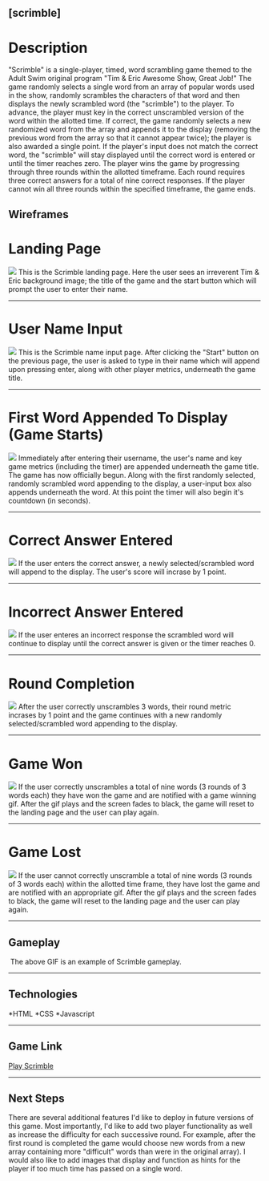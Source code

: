 ## [scrimble]

# Description

"Scrimble" is a single-player, timed, word scrambling game themed to the Adult Swim original program "Tim & Eric Awesome Show, Great Job!"  The game randomly selects a single word from an array of popular words used in the show, randomly scrambles the characters of that word and then displays the newly scrambled word (the "scrimble") to the player.  To advance, the player must key in the correct unscrambled version of the word within the allotted time.  If correct, the game randomly selects a new randomized word from the array and appends it to the display (removing the previous word from the array so that it cannot appear twice); the player is also awarded a single point.  If the player's input does not match the correct word, the "scrimble" will stay displayed until the correct word is entered or until the timer reaches zero.  The player wins the game by progressing through three rounds within the allotted timeframe.  Each round requires three correct answers for a total of nine correct responses.  If the player cannot win all three rounds within the specified timeframe, the game ends.

## Wireframes

# Landing Page
<img src="https://i.imgur.com/2I62BUy.png">
This is the Scrimble landing page.  Here the user sees an irreverent Tim & Eric background image; the title of the game and the start button which will prompt the user to enter their name.

---
# User Name Input
<img src="https://i.imgur.com/AszrQDI.png">
This is the Scrimble name input page.  After clicking the "Start" button on the previous page, the user is asked to type in their name which will append upon pressing enter, along with other player metrics, underneath the game title.

---
# First Word Appended To Display (Game Starts)
<img src="https://i.imgur.com/ZOQAxA1.png">
Immediately after entering their username, the user's name and key game metrics (including the timer) are appended underneath the game title.  The game has now officially begun.  Along with the first randomly selected, randomly scrambled word appending to the display, a user-input box also appends underneath the word.  At this point the timer will also begin it's countdown (in seconds).

---
# Correct Answer Entered
<img src="https://i.imgur.com/S87ea6j.png">
If the user enters the correct answer, a newly selected/scrambled word will append to the display.  The user's score will incrase by 1 point.

---
# Incorrect Answer Entered
<img src="https://i.imgur.com/HLASmZN.png">
If the user enteres an incorrect response the scrambled word will continue to display until the correct answer is given or the timer reaches 0.

---
# Round Completion
<img src="https://i.imgur.com/hUIKHSO.png">
After the user correctly unscrambles 3 words, their round metric incrases by 1 point and the game continues with a new randomly selected/scrambled word appending to the display.

---
# Game Won
<img src="https://i.imgur.com/aXBsf8V.png">
If the user correctly unscrambles a total of nine words (3 rounds of 3 words each) they have won the game and are notified with a game winning gif.  After the gif plays and the screen fades to black, the game will reset to the landing page and the user can play again.

---
# Game Lost
<img src="https://i.imgur.com/sRTkCLY.png">
If the user cannot correctly unscramble a total of nine words (3 rounds of 3 words each) within the allotted time frame, they have lost the game and are notified with an appropriate gif.  After the gif plays and the screen fades to black, the game will reset to the landing page and the user can play again.

---
## Gameplay
<img src="">
The above GIF is an example of Scrimble gameplay.

---
## Technologies
*HTML
*CSS
*Javascript

---
## Game Link
[Play Scrimble](https://dmzinser.github.io/scrimble/)

---
## Next Steps
There are several additional features I'd like to deploy in future versions of this game.  Most importantly, I'd like to add two player functionality as well as increase the difficulty for each successive round.  For example, after the first round is completed the game would choose new words from a new array containing more "difficult" words than were in the original array).  I would also like to add images that display and function as hints for the player if too much time has passed on a single word.
